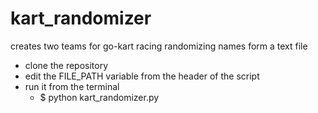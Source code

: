 # kart_randomizer
creates two teams for go-kart racing randomizing names form a text file

- clone the repository 
- edit the FILE_PATH variable from the header of the script
- run it from the terminal
  - $ python kart_randomizer.py

